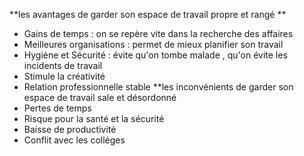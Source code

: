 **les avantages de garder son espace de travail propre et rangé **

- Gains de temps : on se repère vite dans la recherche des affaires
- Meilleures organisations : permet de mieux planifier son travail
- Hygiène et Sécurité : évite qu'on tombe malade , qu'on évite les incidents de travail
- Stimule la créativité
- Relation professionnelle stable 
**les inconvénients de garder son espace de travail sale et désordonné
- Pertes de temps
- Risque pour la santé et la sécurité
- Baisse de productivité 
- Conflit avec les colléges